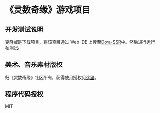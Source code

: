 # 《灵数奇缘》游戏项目

## 开发测试说明

克隆或是下载项目，将该项目通过 Web IDE 上传至[Dora-SSR](https://github.com/IppClub/Dora-SSR)中。然后进行运行和测试。

## 美术、音乐素材版权

归《灵数奇缘》社区所有。获得使用授权见[这里](https://luv-sense-digital.readthedocs.io/community/licencing.html)。

## 程序代码授权

MIT
